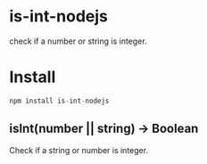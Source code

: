 # is-int-nodejs
check if a number or string is integer.
 # Install
 ```js
 npm install is-int-nodejs
 ```

 ## isInt(number || string) -> Boolean

 Check if a string or number is integer.